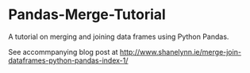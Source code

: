 # Pandas-Merge-Tutorial

A tutorial on merging and joining data frames using Python Pandas. 

See accommpanying blog post at http://www.shanelynn.ie/merge-join-dataframes-python-pandas-index-1/
